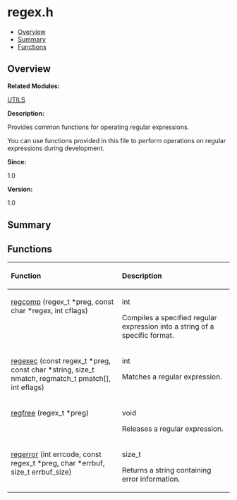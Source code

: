 # regex.h<a name="EN-US_TOPIC_0000001055089550"></a>

-   [Overview](#section533711568165628)
-   [Summary](#section520317974165628)
-   [Functions](#func-members)

## **Overview**<a name="section533711568165628"></a>

**Related Modules:**

[UTILS](utils.md)

**Description:**

Provides common functions for operating regular expressions. 

You can use functions provided in this file to perform operations on regular expressions during development. 

**Since:**

1.0

**Version:**

1.0

## **Summary**<a name="section520317974165628"></a>

## Functions<a name="func-members"></a>

<a name="table1226911663165628"></a>
<table><thead align="left"><tr id="row573520667165628"><th class="cellrowborder" valign="top" width="50%" id="mcps1.1.3.1.1"><p id="p464380596165628"><a name="p464380596165628"></a><a name="p464380596165628"></a>Function</p>
</th>
<th class="cellrowborder" valign="top" width="50%" id="mcps1.1.3.1.2"><p id="p900387391165628"><a name="p900387391165628"></a><a name="p900387391165628"></a>Description</p>
</th>
</tr>
</thead>
<tbody><tr id="row2053799420165628"><td class="cellrowborder" valign="top" width="50%" headers="mcps1.1.3.1.1 "><p id="p1775713072165628"><a name="p1775713072165628"></a><a name="p1775713072165628"></a><a href="utils.md#ga075d4ee229f48709667fe28313d2013e">regcomp</a> (regex_t *preg, const char *regex, int cflags)</p>
</td>
<td class="cellrowborder" valign="top" width="50%" headers="mcps1.1.3.1.2 "><p id="p2037235300165628"><a name="p2037235300165628"></a><a name="p2037235300165628"></a>int </p>
<p id="p1558867388165628"><a name="p1558867388165628"></a><a name="p1558867388165628"></a>Compiles a specified regular expression into a string of a specific format. </p>
</td>
</tr>
<tr id="row1116655255165628"><td class="cellrowborder" valign="top" width="50%" headers="mcps1.1.3.1.1 "><p id="p1997469707165628"><a name="p1997469707165628"></a><a name="p1997469707165628"></a><a href="utils.md#ga5fda573156393bb7d89b4291ded6e26b">regexec</a> (const regex_t *preg, const char *string, size_t nmatch, regmatch_t pmatch[], int eflags)</p>
</td>
<td class="cellrowborder" valign="top" width="50%" headers="mcps1.1.3.1.2 "><p id="p67332718165628"><a name="p67332718165628"></a><a name="p67332718165628"></a>int </p>
<p id="p1305055861165628"><a name="p1305055861165628"></a><a name="p1305055861165628"></a>Matches a regular expression. </p>
</td>
</tr>
<tr id="row1357556847165628"><td class="cellrowborder" valign="top" width="50%" headers="mcps1.1.3.1.1 "><p id="p1684938692165628"><a name="p1684938692165628"></a><a name="p1684938692165628"></a><a href="utils.md#gad94d0de532eaa4fd959b8adde4d64898">regfree</a> (regex_t *preg)</p>
</td>
<td class="cellrowborder" valign="top" width="50%" headers="mcps1.1.3.1.2 "><p id="p2101209729165628"><a name="p2101209729165628"></a><a name="p2101209729165628"></a>void </p>
<p id="p641497075165628"><a name="p641497075165628"></a><a name="p641497075165628"></a>Releases a regular expression. </p>
</td>
</tr>
<tr id="row524475771165628"><td class="cellrowborder" valign="top" width="50%" headers="mcps1.1.3.1.1 "><p id="p122732006165628"><a name="p122732006165628"></a><a name="p122732006165628"></a><a href="utils.md#ga091f175aa7e3ae5450ce2ee33495b901">regerror</a> (int errcode, const regex_t *preg, char *errbuf, size_t errbuf_size)</p>
</td>
<td class="cellrowborder" valign="top" width="50%" headers="mcps1.1.3.1.2 "><p id="p1742604977165628"><a name="p1742604977165628"></a><a name="p1742604977165628"></a>size_t </p>
<p id="p1839436875165628"><a name="p1839436875165628"></a><a name="p1839436875165628"></a>Returns a string containing error information. </p>
</td>
</tr>
</tbody>
</table>

